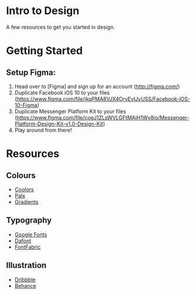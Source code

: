# Intro to Design

A few resources to get you started in design.

# Getting Started

## Setup Figma:

1. Head over to [Figma] and sign up for an account (http://figma.com/)
1. Duplicate Facebook iOS 10 to your files (https://www.figma.com/file/jkqPMA8VJX4OryEvIJvUSS/Facebook-iOS-10-Figma)
1. Duplicate Messenger Platform Kit to your files (https://www.figma.com/file/coeJ1ZLsWVLGFtMAjH1Wy8jo/Messenger-Platform-Design-Kit-v1.0-Design-Kit)
1. Play around from there!

# Resources

## Colours
- [Coolors](https://coolors.co/app)
- [Palx](https://palx.jxnblk.com/)
- [Gradients](http://www.gradients.io/)

## Typography
- [Google Fonts](https://fonts.google.com/)
- [Dafont](https://www.dafont.com/)
- [FontFabric](http://www.fontfabric.com/)

## Illustration
- [Dribbble](http://dribbble.com)
- [Behance](http://behance.net)
